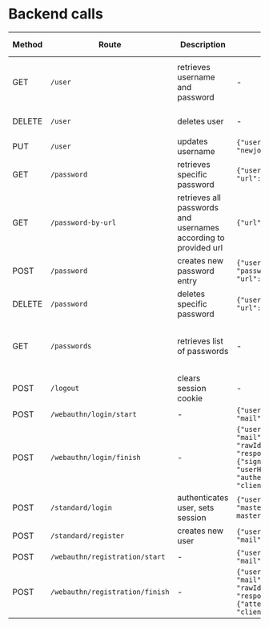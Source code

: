# Backend calls
| Method | Route | Description | Body | Requires Cookie | Return | Additional Information
|---|---|---|---|---|---|---|
| GET | `/user` | retrieves username and password | - | ✔️ | `{"username": "johndoe", "masterpassword": "my-master-passwd", "mail": "john@doe.com"}` | - |
| DELETE | `/user` | deletes user | - | ✔️ | `{"Status": "REMOVED", "Error": ""}`| - |
| PUT | `/user` |  updates username | `{"username": "newjohndoe"}` | ✔️ | - | - |
| GET | `/password` | retrieves specific password | `{"username": "johndoe", "url": "john.doe"}` | ✔️ | - | - |
| GET | `/password-by-url` | retrieves all passwords and usernames according to provided url | `{"url": "john.doe"}` | ✔️ | `[{password": "doejohn", "id": "3", "url": "john.doe", "username": "johndoe"}, ...]` | - |
| POST | `/password` | creates new password entry | `{"username": "johndoe", "password": "doejohn", "url": "john.doe"}` | ✔️ | `{"Status": "CREATED", "Error": ""}` | - |
| DELETE | `/password` | deletes specific password | `{"username": "johndoe", "url": "john.doe"}` | ✔️ | `{"Status": "REMOVED", "Error": ""}` | - |
| GET | `/passwords` | retrieves list of passwords | - | ✔️ | `[{password": "doejohn", "id": "3", "url": "john.doe", "username": "johndoe"}, ...]` | - |
| POST | `/logout` | clears session cookie | - | ✔️ | - | - |
| POST | `/webauthn/login/start` | - | `{"username":"", "mail":""}` | ❌ | - | - |
| POST | `/webauthn/login/finish` | - | `{"username":"", "mail":"", "id":"", "rawId":"", "type":"", "response": {"signature":"", "userHandle":"", "authenticatorData":"", "clientDataJSON":""}}` | ❌ | - | - |
| POST | `/standard/login` | authenticates user, sets session | `{"username": "johndoe", "masterpassword": "my-master-passwd"}` | ❌ | cookie: `keycloud-main` | - |
| POST | `/standard/register` | creates new user | `{"username": "johndoe", "mail": "john@doe.com"}` | ❌ | generated masterpassword | - |
| POST | `/webauthn/registration/start` | - | `{"username":"", "mail":""}` | ✔️ | - | - |
| POST | `/webauthn/registration/finish` | - | `{"username":"", "mail":"", "id":"", "rawId":"", "type":"", "response": {"attestationObject":"", "clientDataJSON":""}}` | ✔️ | - | - |

